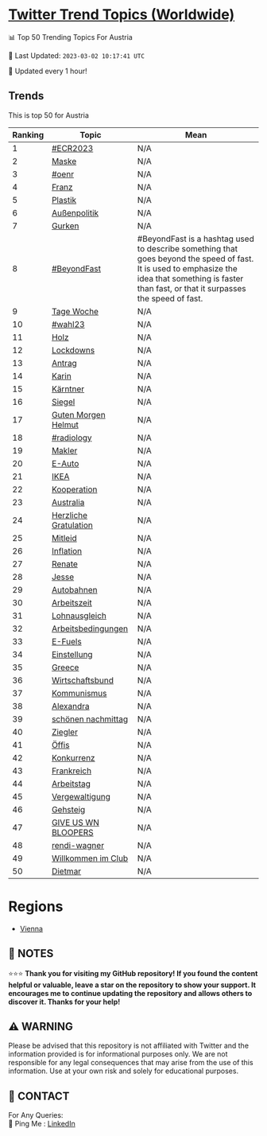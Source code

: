 [Twitter Trend Topics (Worldwide)](https://github.com/ErcinDedeoglu/Twitter-Trend-Topics)
==========


📊 Top 50 Trending Topics For Austria

📆 Last Updated: `2023-03-02 10:17:41 UTC`

🔧 Updated every 1 hour!


## Trends

This is top 50 for Austria

| Ranking | Topic | Mean |
| ------- | ------------ | ------------ |
| 1 | [#ECR2023](http://twitter.com/search?q=%23ECR2023) | N/A |
| 2 | [Maske](http://twitter.com/search?q=Maske) | N/A |
| 3 | [#oenr](http://twitter.com/search?q=%23oenr) | N/A |
| 4 | [Franz](http://twitter.com/search?q=Franz) | N/A |
| 5 | [Plastik](http://twitter.com/search?q=Plastik) | N/A |
| 6 | [Außenpolitik](http://twitter.com/search?q=Au%c3%9fenpolitik) | N/A |
| 7 | [Gurken](http://twitter.com/search?q=Gurken) | N/A |
| 8 | [#BeyondFast](http://twitter.com/search?q=%23BeyondFast) | #BeyondFast is a hashtag used to describe something that goes beyond the speed of fast. It is used to emphasize the idea that something is faster than fast, or that it surpasses the speed of fast. |
| 9 | [Tage Woche](http://twitter.com/search?q=Tage+Woche) | N/A |
| 10 | [#wahl23](http://twitter.com/search?q=%23wahl23) | N/A |
| 11 | [Holz](http://twitter.com/search?q=Holz) | N/A |
| 12 | [Lockdowns](http://twitter.com/search?q=Lockdowns) | N/A |
| 13 | [Antrag](http://twitter.com/search?q=Antrag) | N/A |
| 14 | [Karin](http://twitter.com/search?q=Karin) | N/A |
| 15 | [Kärntner](http://twitter.com/search?q=K%c3%a4rntner) | N/A |
| 16 | [Siegel](http://twitter.com/search?q=Siegel) | N/A |
| 17 | [Guten Morgen Helmut](http://twitter.com/search?q=Guten+Morgen+Helmut) | N/A |
| 18 | [#radiology](http://twitter.com/search?q=%23radiology) | N/A |
| 19 | [Makler](http://twitter.com/search?q=Makler) | N/A |
| 20 | [E-Auto](http://twitter.com/search?q=E-Auto) | N/A |
| 21 | [IKEA](http://twitter.com/search?q=IKEA) | N/A |
| 22 | [Kooperation](http://twitter.com/search?q=Kooperation) | N/A |
| 23 | [Australia](http://twitter.com/search?q=Australia) | N/A |
| 24 | [Herzliche Gratulation](http://twitter.com/search?q=Herzliche+Gratulation) | N/A |
| 25 | [Mitleid](http://twitter.com/search?q=Mitleid) | N/A |
| 26 | [Inflation](http://twitter.com/search?q=Inflation) | N/A |
| 27 | [Renate](http://twitter.com/search?q=Renate) | N/A |
| 28 | [Jesse](http://twitter.com/search?q=Jesse) | N/A |
| 29 | [Autobahnen](http://twitter.com/search?q=Autobahnen) | N/A |
| 30 | [Arbeitszeit](http://twitter.com/search?q=Arbeitszeit) | N/A |
| 31 | [Lohnausgleich](http://twitter.com/search?q=Lohnausgleich) | N/A |
| 32 | [Arbeitsbedingungen](http://twitter.com/search?q=Arbeitsbedingungen) | N/A |
| 33 | [E-Fuels](http://twitter.com/search?q=E-Fuels) | N/A |
| 34 | [Einstellung](http://twitter.com/search?q=Einstellung) | N/A |
| 35 | [Greece](http://twitter.com/search?q=Greece) | N/A |
| 36 | [Wirtschaftsbund](http://twitter.com/search?q=Wirtschaftsbund) | N/A |
| 37 | [Kommunismus](http://twitter.com/search?q=Kommunismus) | N/A |
| 38 | [Alexandra](http://twitter.com/search?q=Alexandra) | N/A |
| 39 | [schönen nachmittag](http://twitter.com/search?q=sch%c3%b6nen+nachmittag) | N/A |
| 40 | [Ziegler](http://twitter.com/search?q=Ziegler) | N/A |
| 41 | [Öffis](http://twitter.com/search?q=%c3%96ffis) | N/A |
| 42 | [Konkurrenz](http://twitter.com/search?q=Konkurrenz) | N/A |
| 43 | [Frankreich](http://twitter.com/search?q=Frankreich) | N/A |
| 44 | [Arbeitstag](http://twitter.com/search?q=Arbeitstag) | N/A |
| 45 | [Vergewaltigung](http://twitter.com/search?q=Vergewaltigung) | N/A |
| 46 | [Gehsteig](http://twitter.com/search?q=Gehsteig) | N/A |
| 47 | [GIVE US WN BLOOPERS](http://twitter.com/search?q=GIVE+US+WN+BLOOPERS) | N/A |
| 48 | [rendi-wagner](http://twitter.com/search?q=rendi-wagner) | N/A |
| 49 | [Willkommen im Club](http://twitter.com/search?q=Willkommen+im+Club) | N/A |
| 50 | [Dietmar](http://twitter.com/search?q=Dietmar) | N/A |



# Regions

* [Vienna](</Austria/Vienna.md>)



## 📝 NOTES

⭐⭐⭐ **Thank you for visiting my GitHub repository! If you found the content helpful or valuable, leave a star on the repository to show your support. It encourages me to continue updating the repository and allows others to discover it. Thanks for your help!**


## ⚠️ WARNING

Please be advised that this repository is not affiliated with Twitter and the information provided is for informational purposes only. We are not responsible for any legal consequences that may arise from the use of this information. Use at your own risk and solely for educational purposes.


## 📨 CONTACT

 For Any Queries:  
            🏓 Ping Me : [LinkedIn](https://www.linkedin.com/in/ercindedeoglu/)
